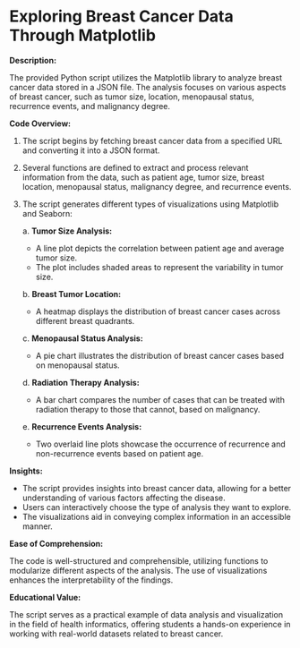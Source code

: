 # Exploring Breast Cancer Data Through Matplotlib

**Description:**

The provided Python script utilizes the Matplotlib library to analyze breast cancer data stored in a JSON file. The analysis focuses on various aspects of breast cancer, such as tumor size, location, menopausal status, recurrence events, and malignancy degree.

**Code Overview:**

1. The script begins by fetching breast cancer data from a specified URL and converting it into a JSON format.

2. Several functions are defined to extract and process relevant information from the data, such as patient age, tumor size, breast location, menopausal status, malignancy degree, and recurrence events.

3. The script generates different types of visualizations using Matplotlib and Seaborn:

   a. **Tumor Size Analysis:**
      - A line plot depicts the correlation between patient age and average tumor size.
      - The plot includes shaded areas to represent the variability in tumor size.

   b. **Breast Tumor Location:**
      - A heatmap displays the distribution of breast cancer cases across different breast quadrants.

   c. **Menopausal Status Analysis:**
      - A pie chart illustrates the distribution of breast cancer cases based on menopausal status.

   d. **Radiation Therapy Analysis:**
      - A bar chart compares the number of cases that can be treated with radiation therapy to those that cannot, based on malignancy.

   e. **Recurrence Events Analysis:**
      - Two overlaid line plots showcase the occurrence of recurrence and non-recurrence events based on patient age.

**Insights:**

- The script provides insights into breast cancer data, allowing for a better understanding of various factors affecting the disease.
- Users can interactively choose the type of analysis they want to explore.
- The visualizations aid in conveying complex information in an accessible manner.

**Ease of Comprehension:**

The code is well-structured and comprehensible, utilizing functions to modularize different aspects of the analysis. The use of visualizations enhances the interpretability of the findings.

**Educational Value:**

The script serves as a practical example of data analysis and visualization in the field of health informatics, offering students a hands-on experience in working with real-world datasets related to breast cancer.
